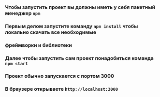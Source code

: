 
### Чтобы запустить проект вы должны иметь у себя пакетный менеджер `npm`

### Первым делом запустите команду `npm install` чтобы локально скачать все необходимые
### фреймворки и библиотеки

### Далее чтобы запустить сам проект понадобиться команда `npm start`

### Проект обычно запускается с портом 3000
### В браузере открываете `http://localhost:3000`